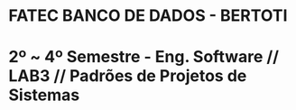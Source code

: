 # FATEC BANCO DE DADOS - BERTOTI
# 2º ~ 4º Semestre - Eng. Software // LAB3 // Padrões de Projetos de Sistemas
